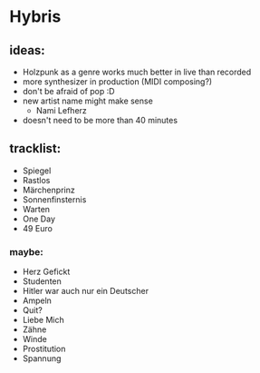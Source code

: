 # Hybris

## ideas:

- Holzpunk as a genre works much better in live than recorded
- more synthesizer in production (MIDI composing?)
- don't be afraid of pop :D
- new artist name might make sense
  - Nami Lefherz
- doesn't need to be more than 40 minutes

## tracklist:

- Spiegel
- Rastlos
- Märchenprinz
- Sonnenfinsternis
- Warten
- One Day
- 49 Euro

### maybe:

- Herz Gefickt
- Studenten
- Hitler war auch nur ein Deutscher
- Ampeln
- Quit?
- Liebe Mich
- Zähne
- Winde
- Prostitution
- Spannung
